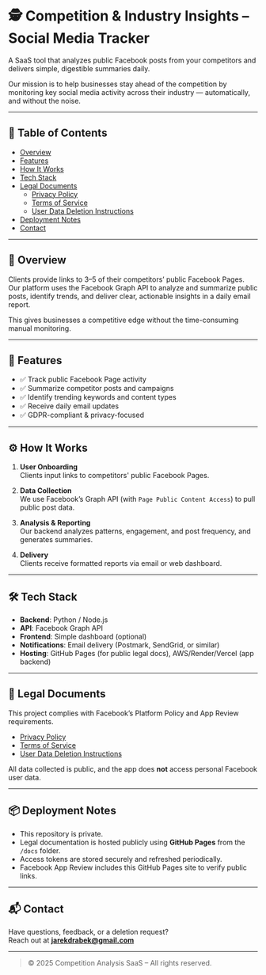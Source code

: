 # 🕵️ Competition & Industry Insights – Social Media Tracker

A SaaS tool that analyzes public Facebook posts from your competitors and delivers simple, digestible summaries daily.

Our mission is to help businesses stay ahead of the competition by monitoring key social media activity across their industry — automatically, and without the noise.

---

## 📑 Table of Contents

- [Overview](#overview)
- [Features](#features)
- [How It Works](#how-it-works)
- [Tech Stack](#tech-stack)
- [Legal Documents](#legal-documents)
  - [Privacy Policy](privacy-policy.md)
  - [Terms of Service](docs/terms-of-service.md)
  - [User Data Deletion Instructions](docs/data-deletion.md)
- [Deployment Notes](#deployment-notes)
- [Contact](#contact)

---

## 📝 Overview

Clients provide links to 3–5 of their competitors’ public Facebook Pages. Our platform uses the Facebook Graph API to analyze and summarize public posts, identify trends, and deliver clear, actionable insights in a daily email report.

This gives businesses a competitive edge without the time-consuming manual monitoring.

---

## 🚀 Features

- ✅ Track public Facebook Page activity
- ✅ Summarize competitor posts and campaigns
- ✅ Identify trending keywords and content types
- ✅ Receive daily email updates
- ✅ GDPR-compliant & privacy-focused

---

## ⚙️ How It Works

1. **User Onboarding**  
   Clients input links to competitors' public Facebook Pages.

2. **Data Collection**  
   We use Facebook’s Graph API (with `Page Public Content Access`) to pull public post data.

3. **Analysis & Reporting**  
   Our backend analyzes patterns, engagement, and post frequency, and generates summaries.

4. **Delivery**  
   Clients receive formatted reports via email or web dashboard.

---

## 🛠️ Tech Stack

- **Backend**: Python / Node.js
- **API**: Facebook Graph API
- **Frontend**: Simple dashboard (optional)
- **Notifications**: Email delivery (Postmark, SendGrid, or similar)
- **Hosting**: GitHub Pages (for public legal docs), AWS/Render/Vercel (app backend)

---

## 📄 Legal Documents

This project complies with Facebook’s Platform Policy and App Review requirements.

- [Privacy Policy](privacy-policy.md)
- [Terms of Service](terms-of-service.md)
- [User Data Deletion Instructions](data-deletion.md)

All data collected is public, and the app does **not** access personal Facebook user data.

---

## 📦 Deployment Notes

- This repository is private.
- Legal documentation is hosted publicly using **GitHub Pages** from the `/docs` folder.
- Access tokens are stored securely and refreshed periodically.
- Facebook App Review includes this GitHub Pages site to verify public links.

---

## 📬 Contact

Have questions, feedback, or a deletion request?  
Reach out at **jarekdrabek@gmail.com**

---

> © 2025 Competition Analysis SaaS – All rights reserved.